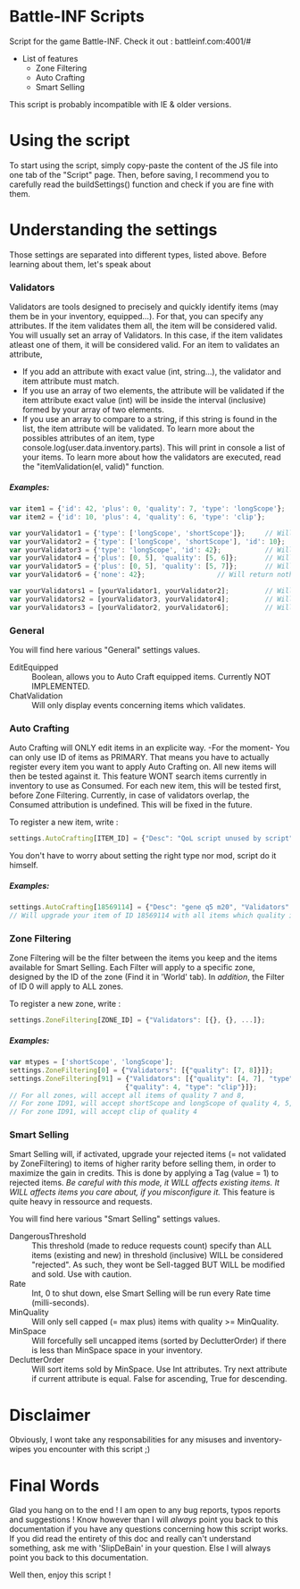 # Battle-INF Scripts

Script for the game Battle-INF. Check it out : battleinf.com:4001/#

- List of features
  - Zone Filtering
  - Auto Crafting
  - Smart Selling

This script is probably incompatible with IE & older versions.

# Using the script

To start using the script, simply copy-paste the content of the JS file into one tab of the "Script" page.
Then, before saving, I recommend you to carefully read the buildSettings() function and check if you are fine with them.

# Understanding the settings

Those settings are separated into different types, listed above. Before learning about them, let's speak about

### Validators

Validators are tools designed to precisely and quickly identify items (may them be in your inventory, equipped...). For that, you can specify any attributes. If the item validates them all, the item will be considered valid.
You will usually set an array of Validators. In this case, if the item validates atleast one of them, it will be considered valid.
For an item to validates an attribute,
- If you add an attribute with exact value (int, string...), the validator and item attribute must match.
- If you use an array of two elements, the attribute will be validated if the item attribute exact value (int) will be inside the interval (inclusive) formed by your array of two elements.
- If you use an array to compare to a string, if this string is found in the list, the item attribute will be validated.
To learn more about the possibles attributes of an item, type console.log(user.data.inventory.parts). This will print in console a list of your items.
To learn more about how the validators are executed, read the "itemValidation(el, valid)" function.

##### Examples:
```javascript
var item1 = {'id': 42, 'plus': 0, 'quality': 7, 'type': 'longScope'};
var item2 = {'id': 10, 'plus': 4, 'quality': 6, 'type': 'clip'};

var yourValidator1 = {'type': ['longScope', 'shortScope']};		// Will return item1
var yourValidator2 = {'type': ['longScope', 'shortScope'], 'id': 10};	// Will return nothing
var yourValidator3 = {'type': 'longScope', 'id': 42};			// Will return item1
var yourValidator4 = {'plus': [0, 5], 'quality': [5, 6]};		// Will return item2
var yourValidator5 = {'plus': [0, 5], 'quality': [5, 7]};		// Will return item1, item2
var yourValidator6 = {'none': 42};					// Will return nothing

var yourValidators1 = [yourValidator1, yourValidator2];			// Will return item1
var yourValidators2 = [yourValidator3, yourValidator4];			// Will return item1, item2
var yourValidators3 = [yourValidator2, yourValidator6];			// Will return nothing
```

### General

You will find here various "General" settings values.
<dl>
  <dt>EditEquipped</dt>
    <dd>Boolean, allows you to Auto Craft equipped items. Currently NOT IMPLEMENTED.</dd>
  <dt>ChatValidation</dt>
    <dd>Will only display events concerning items which validates.</dd>
</dl>

### Auto Crafting

Auto Crafting will ONLY edit items in an explicite way. -For the moment- You can only use ID of items as PRIMARY. That means you have to actually register every item you want to apply Auto Crafting on.
All new items will then be tested against it. This feature WONT search items currently in inventory to use as Consumed.
For each new item, this will be tested first, before Zone Filtering.
Currently, in case of validators overlap, the Consumed attribution is undefined. This will be fixed in the future.

To register a new item, write :
```javascript
settings.AutoCrafting[ITEM_ID] = {"Desc": "QoL script unused by script", "Validators" : {}};
```
You don't have to worry about setting the right type nor mod, script do it himself.

##### Examples:
```javascript
settings.AutoCrafting[18569114] = {"Desc": "gene q5 m20", "Validators": {"quality": [2, 4]}};
// Will upgrade your item of ID 18569114 with all items which quality is equal to 2, 3 or 4.
```

### Zone Filtering

Zone Filtering will be the filter between the items you keep and the items available for Smart Selling. Each Filter will apply to a specific zone, designed by the ID of the zone (Find it in 'World' tab).
In *addition*, the Filter of ID 0 will apply to ALL zones.

To register a new zone, write :
```javascript
settings.ZoneFiltering[ZONE_ID] = {"Validators": [{}, {}, ...]};
```

##### Examples:
```javascript
var mtypes = ['shortScope', 'longScope'];
settings.ZoneFiltering[0] = {"Validators": [{"quality": [7, 8]}]};
settings.ZoneFiltering[91] = {"Validators": [{"quality": [4, 7], "type": mtypes},
			     		     {"quality": 4, "type": "clip"}]};
// For all zones, will accept all items of quality 7 and 8,
// For zone ID91, will accept shortScope and longScope of quality 4, 5, 6, 7
// For zone ID91, will accept clip of quality 4
```

### Smart Selling

Smart Selling will, if activated, upgrade your rejected items (= not validated by ZoneFiltering) to items of higher rarity before selling them, in order to maximize the gain in credits. This is done by applying a Tag (value = 1) to rejected items.
*Be careful with this mode, it WILL affects existing items. It WILL affects items you care about, if you misconfigure it.*
This feature is quite heavy in ressource and requests.

You will find here various "Smart Selling" settings values.
<dl>
  <dt>DangerousThreshold</dt>
    <dd>This threshold (made to reduce requests count) specify than ALL items (existing and new) in threshold (inclusive) WILL be considered "rejected". As such, they wont be Sell-tagged BUT WILL be modified and sold. Use with caution.</dd>
  <dt>Rate</dt>
    <dd>Int, 0 to shut down, else Smart Selling will be run every Rate time (milli-seconds).</dd>
  <dt>MinQuality</dt>
    <dd>Will only sell capped (= max plus) items with quality >= MinQuality.</dd>
  <dt>MinSpace</dt>
    <dd>Will forcefully sell uncapped items (sorted by DeclutterOrder) if there is less than MinSpace space in your inventory.</dd>
  <dt>DeclutterOrder</dt>
    <dd>Will sort items sold by MinSpace. Use Int attributes. Try next attribute if current attribute is equal. False for ascending, True for descending.</dd>
</dl>

# Disclaimer

Obviously, I wont take any responsabilities for any misuses and inventory-wipes you encounter with this script ;)

# Final Words

Glad you hang on to the end ! I am open to any bug reports, typos reports and suggestions !
Know however than I will *always* point you back to this documentation if you have any questions concerning how this script works. If you did read the entirety of this doc and really can't understand something, ask me with 'SlipDeBain' in your question. Else I will always point you back to this documentation.

Well then, enjoy this script !